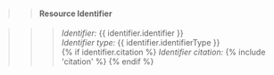 >> #### Resource Identifier

>>> *Identifier:* {{ identifier.identifier }} <br>
>>> *Identifier type:* {{ identifier.identifierType }} <br>
 {% if identifier.citation %}
>>> *Identifier citation:* {% include 'citation' %}
 {% endif %}
